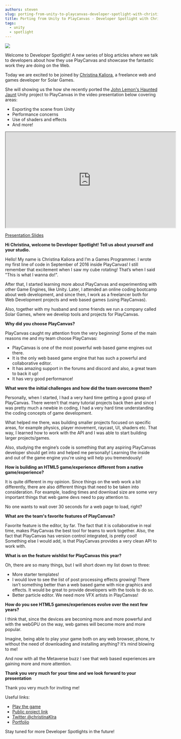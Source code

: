 ```yaml
---
authors: steven
slug: porting-from-unity-to-playcanvas-developer-spotlight-with-christina-kaliora
title: Porting from Unity to PlayCanvas - Developer Spotlight with Christina Kaliora
tags:
  - unity
  - spotlight
---
```


[![](/img/developer-spotlight-christina-home.jpg)](/img/developer-spotlight-christina-home.jpg)

Welcome to Developer Spotlight! A new series of blog articles where we talk to developers about how they use PlayCanvas and showcase the fantastic work they are doing on the Web.

Today we are excited to be joined by [Christina Kaliora](https://solargames.io/christina/), a freelance web and games developer for Solar Games.

She will showing us the how she recently ported the [John Lemon's Haunted Jaunt](https://learn.unity.com/project/john-lemon-s-haunted-jaunt-3d-beginner) Unity project to PlayCanvas in the video presentation below covering areas:

- Exporting the scene from Unity
- Performance concerns
- Use of shaders and effects
- And more!

<div className="iframe-container">
    <iframe loading="lazy" width="560" height="315" src="https://www.youtube.com/embed/uyxh4bdqK38" title="YouTube video player" allow="accelerometer; autoplay; clipboard-write; encrypted-media; gyroscope; picture-in-picture" allowfullscreen></iframe>
</div>

[Presentation Slides](/img/Christina-Spotlight-Unity-John-Lemons-to-PlayCanvas-Presentation.pdf)

**Hi Christina, welcome to Developer Spotlight! Tell us about yourself and your studio.**

Hello! My name is Christina Kaliora and I’m a Games Programmer. I wrote my first line of code in September of 2016 inside PlayCanvas! I still remember that excitement when I saw my cube rotating! That’s when I said "This is what I wanna do!".

After that, I started learning more about PlayCanvas and experimenting with other Game Engines, like Unity. Later, I attended an online coding bootcamp about web development, and since then, I work as a freelancer both for Web Development projects and web based games (using PlayCanvas).

Also, together with my husband and some friends we run a company called Solar Games, where we develop tools and projects for PlayCanvas.

**Why did you choose PlayCanvas?**

PlayCanvas caught my attention from the very beginning! Some of the main reasons me and my team choose PlayCanvas:

- PlayCanvas is one of the most powerful web based game engines out there.
- It is the only web based game engine that has such a powerful and collaborative editor.
- It has amazing support in the forums and discord and also, a great team to back it up!
- It has very good performance!

**What were the initial challenges and how did the team overcome them?**

Personally, when I started, I had a very hard time getting a good grasp of PlayCanvas. There weren’t that many tutorial projects back then and since I was pretty much a newbie in coding, I had a very hard time understanding the coding concepts of game development.

What helped me there, was building smaller projects focused on specific areas, for example physics, player movement, raycast, UI, shaders etc. That way, I learned how to work with the API and I was able to start building larger projects/games.

Also, studying the engine’s code is something that any aspiring PlayCanvas developer should get into and helped me personally! Learning the inside and out of the game engine you're using will help you tremendously!

**How is building an HTML5 game/experience different from a native game/experience?**

It is quite different in my opinion. Since things on the web work a bit differently, there are also different things that need to be taken into consideration. For example, loading times and download size are some very important things that web game devs need to pay attention to.

No one wants to wait over 30 seconds for a web page to load, right?

**What are the team's favorite features of PlayCanvas?**

Favorite feature is the editor, by far. The fact that it is collaborative in real time, makes PlayCanvas the best tool for teams to work together. Also, the fact that PlayCanvas has version control integrated, is pretty cool! Something else I would add, is that PlayCanvas provides a very clean API to work with.

**What is on the feature wishlist for PlayCanvas this year?**

Oh, there are so many things, but I will short down my list down to three:

- More starter templates!
- I would love to see the list of post processing effects growing! There isn’t something better than a web based game with nice graphics and effects. It would be great to provide developers with the tools to do so.
- Better particle editor. We need more VFX artists in PlayCanvas!

**How do you see HTML5 games/experiences evolve over the next few years?**

I think that, since the devices are becoming more and more powerful and with the webGPU on the way, web games will become more and more popular.

Imagine, being able to play your game both on any web browser, phone, tv without the need of downloading and installing anything? It’s mind blowing to me!

And now with all the Metaverse buzz I see that web based experiences are gaining more and more attention.

**Thank you very much for your time and we look forward to your presentation**

Thank you very much for inviting me!

Useful links:

- [Play the game](https://playcanv.as/p/atVPbI8K/)
- [Public project link](https://playcanvas.com/project/917469/overview/john-lemon-public-project)
- [Twitter @christinaKlra](https://twitter.com/christinaKlra)
- [Portfolio](https://solargames.io/christina/)

Stay tuned for more Developer Spotlights in the future!
